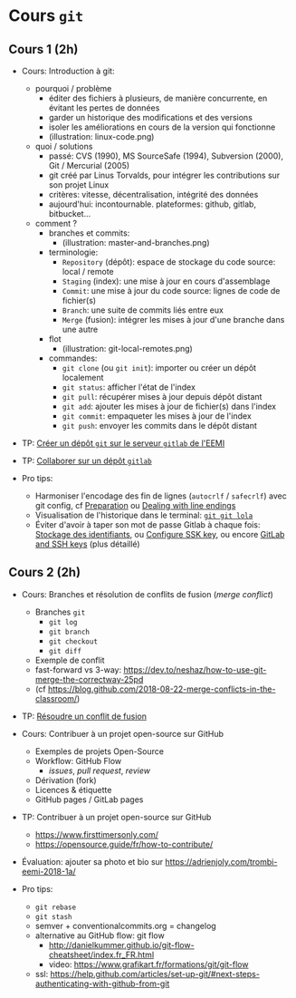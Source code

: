 # Cours `git`

## Cours 1 (2h)

- Cours: Introduction à git:
  - pourquoi / problème
    - éditer des fichiers à plusieurs, de manière concurrente, en évitant les pertes de données
    - garder un historique des modifications et des versions
    - isoler les améliorations en cours de la version qui fonctionne
    - (illustration: linux-code.png)
  - quoi / solutions
    - passé: CVS (1990), MS SourceSafe (1994), Subversion (2000), Git / Mercurial (2005)
    - git créé par Linus Torvalds, pour intégrer les contributions sur son projet Linux
    - critères: vitesse, décentralisation, intégrité des données
    - aujourd'hui: incontournable. plateformes: github, gitlab, bitbucket...
  - comment ?
    - branches et commits:
      - (illustration: master-and-branches.png)
    - terminologie:
      - `Repository` (dépôt): espace de stockage du code source: local / remote
      - `Staging` (index): une mise à jour en cours d'assemblage
      - `Commit`: une mise à jour du code source: lignes de code de fichier(s)
      - `Branch`: une suite de commits liés entre eux
      - `Merge` (fusion): intégrer les mises à jour d'une branche dans une autre
    - flot
      - (illustration: git-local-remotes.png)
    - commandes:
      - `git clone` (ou `git init`): importer ou créer un dépôt localement
      - `git status`: afficher l'état de l'index
      - `git pull`: récupérer mises à jour depuis dépôt distant
      - `git add`: ajouter les mises à jour de fichier(s) dans l'index
      - `git commit`: empaqueter les mises à jour de l'index
      - `git push`: envoyer les commits dans le dépôt distant

- TP: [Créer un dépôt `git` sur le serveur `gitlab` de l'EEMI](tutos/creer-depot-gitlab-eemi.md)

- TP: [Collaborer sur un dépôt `gitlab`](tutos/collaborer-sur-un-depot-gitlab.md)

- Pro tips:
  - Harmoniser l'encodage des fin de lignes (`autocrlf` / `safecrlf`) avec git config, cf [Preparation](https://githowto.com/setup) ou [Dealing with line endings](https://help.github.com/articles/dealing-with-line-endings/)
  - Visualisation de l'historique dans le terminal: [`git git lola`](http://blog.kfish.org/2010/04/git-lola.html)
  - Éviter d'avoir à taper son mot de passe Gitlab à chaque fois: [Stockage des identifiants](https://git-scm.com/book/fr/v2/Utilitaires-Git-Stockage-des-identifiants), ou [Configure SSK key](https://docs.gitlab.com/ee/university/training/topics/env_setup.html#configure-ssh-key), ou encore [GitLab and SSH keys](https://docs.gitlab.com/ee/ssh/) (plus détaillé)

## Cours 2 (2h)

- Cours: Branches et résolution de conflits de fusion (*merge conflict*)
  - Branches `git`
    - `git log`
    - `git branch`
    - `git checkout`
    - `git diff`
  - Exemple de conflit
  - fast-forward vs 3-way: https://dev.to/neshaz/how-to-use-git-merge-the-correctway-25pd
  - (cf https://blog.github.com/2018-08-22-merge-conflicts-in-the-classroom/)

- TP: [Résoudre un conflit de fusion](tutos/conflit-de-fusion.md)

- Cours: Contribuer à un projet open-source sur GitHub
  - Exemples de projets Open-Source
  - Workflow: GitHub Flow
    - *issues*, *pull request*, *review*
  - Dérivation (fork)
  - Licences & étiquette
  - GitHub pages / GitLab pages

- TP: Contribuer à un projet open-source sur GitHub
  - https://www.firsttimersonly.com/
  - https://opensource.guide/fr/how-to-contribute/

- Évaluation: ajouter sa photo et bio sur https://adrienjoly.com/trombi-eemi-2018-1a/

- Pro tips:
  - `git rebase`
  - `git stash`
  - semver + conventionalcommits.org = changelog
  - alternative au GitHub flow: git flow
    - http://danielkummer.github.io/git-flow-cheatsheet/index.fr_FR.html
    - video: https://www.grafikart.fr/formations/git/git-flow
  - ssl: https://help.github.com/articles/set-up-git/#next-steps-authenticating-with-github-from-git
